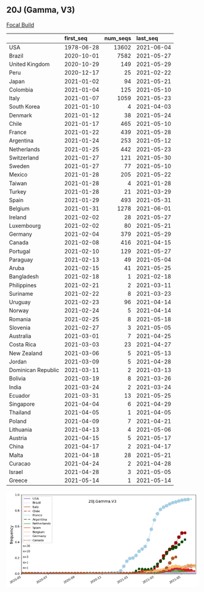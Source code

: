 

## 20J (Gamma, V3)
[Focal Build](https://nextstrain.org/groups/neherlab/ncov/20J.Gamma.V3)

|                    | first_seq   |   num_seqs | last_seq   |
|:-------------------|:------------|-----------:|:-----------|
| USA                | 1978-06-28  |      13602 | 2021-06-04 |
| Brazil             | 2020-10-01  |       7582 | 2021-05-27 |
| United Kingdom     | 2020-10-29  |        149 | 2021-05-29 |
| Peru               | 2020-12-17  |         25 | 2021-02-22 |
| Japan              | 2021-01-02  |         94 | 2021-05-21 |
| Colombia           | 2021-01-04  |        125 | 2021-05-10 |
| Italy              | 2021-01-07  |       1059 | 2021-05-23 |
| South Korea        | 2021-01-10  |          4 | 2021-04-03 |
| Denmark            | 2021-01-12  |         38 | 2021-05-24 |
| Chile              | 2021-01-17  |        465 | 2021-05-10 |
| France             | 2021-01-22  |        439 | 2021-05-28 |
| Argentina          | 2021-01-24  |        253 | 2021-05-12 |
| Netherlands        | 2021-01-25  |        442 | 2021-05-23 |
| Switzerland        | 2021-01-27  |        121 | 2021-05-30 |
| Sweden             | 2021-01-27  |         77 | 2021-05-10 |
| Mexico             | 2021-01-28  |        205 | 2021-05-22 |
| Taiwan             | 2021-01-28  |          4 | 2021-01-28 |
| Turkey             | 2021-01-28  |         21 | 2021-03-29 |
| Spain              | 2021-01-29  |        493 | 2021-05-31 |
| Belgium            | 2021-01-31  |       1278 | 2021-06-01 |
| Ireland            | 2021-02-02  |         28 | 2021-05-27 |
| Luxembourg         | 2021-02-02  |         80 | 2021-05-21 |
| Germany            | 2021-02-04  |        379 | 2021-05-29 |
| Canada             | 2021-02-08  |        416 | 2021-04-15 |
| Portugal           | 2021-02-10  |        129 | 2021-05-27 |
| Paraguay           | 2021-02-13  |         49 | 2021-05-04 |
| Aruba              | 2021-02-15  |         41 | 2021-05-25 |
| Bangladesh         | 2021-02-18  |          1 | 2021-02-18 |
| Philippines        | 2021-02-21  |          2 | 2021-03-11 |
| Suriname           | 2021-02-22  |          8 | 2021-03-23 |
| Uruguay            | 2021-02-23  |         96 | 2021-04-14 |
| Norway             | 2021-02-24  |          5 | 2021-04-14 |
| Romania            | 2021-02-25  |          8 | 2021-05-18 |
| Slovenia           | 2021-02-27  |          3 | 2021-05-05 |
| Australia          | 2021-03-01  |          7 | 2021-04-25 |
| Costa Rica         | 2021-03-03  |         23 | 2021-04-27 |
| New Zealand        | 2021-03-06  |          5 | 2021-05-13 |
| Jordan             | 2021-03-09  |          5 | 2021-04-28 |
| Dominican Republic | 2021-03-11  |          2 | 2021-03-13 |
| Bolivia            | 2021-03-19  |          8 | 2021-03-26 |
| India              | 2021-03-24  |          2 | 2021-03-24 |
| Ecuador            | 2021-03-31  |         13 | 2021-05-25 |
| Singapore          | 2021-04-04  |          6 | 2021-04-29 |
| Thailand           | 2021-04-05  |          1 | 2021-04-05 |
| Poland             | 2021-04-09  |          7 | 2021-04-21 |
| Lithuania          | 2021-04-13  |          4 | 2021-05-06 |
| Austria            | 2021-04-15  |          5 | 2021-05-17 |
| China              | 2021-04-17  |          2 | 2021-04-17 |
| Malta              | 2021-04-18  |         28 | 2021-05-21 |
| Curacao            | 2021-04-24  |          2 | 2021-04-28 |
| Israel             | 2021-04-28  |          3 | 2021-05-05 |
| Greece             | 2021-05-14  |          1 | 2021-05-14 |

![Overall trends 20J.Gamma.V3](/overall_trends_figures/overall_trends_20J.Gamma.V3.png)